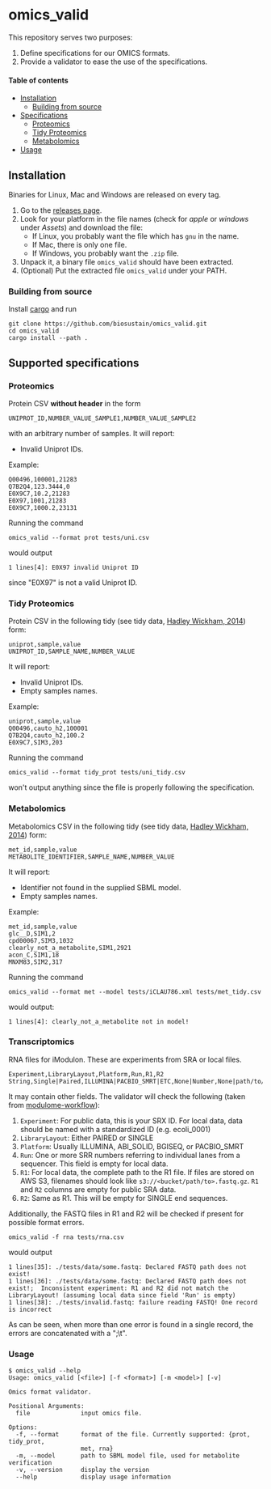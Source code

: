 # omics_valid

This repository serves two purposes:

1. Define specifications for our OMICS formats.
2. Provide a validator to ease the use of the specifications.

#### Table of contents
<!--ts-->
   * [Installation](#installation)
      * [Building from source](#building-from-source)
   * [Specifications](#supported-specifications)
      * [Proteomics](#proteomics)
      * [Tidy Proteomics](#tidy-proteomics)
      * [Metabolomics](#metabolomics)
   * [Usage](#usage)
<!--te-->

## Installation

Binaries for Linux, Mac and Windows are released on every tag.

1. Go to the [releases page](https://github.com/biosustain/omics_valid/releases/).
2. Look for your platform in the file names (check for _apple_ or _windows_ under _Assets_) and download the file:
	- If Linux, you probably want the file which has `gnu` in the name.
	- If Mac, there is only one file.
	- If Windows, you probably want the `.zip` file.
3. Unpack it, a binary file `omics_valid` should have been extracted.
4. (Optional) Put the extracted file `omics_valid` under your PATH.

### Building from source

Install [cargo](https://doc.rust-lang.org/cargo/getting-started/installation.html) and run

```
git clone https://github.com/biosustain/omics_valid.git
cd omics_valid
cargo install --path .
```

## Supported specifications

### Proteomics
Protein CSV **without header** in the form

```csv
UNIPROT_ID,NUMBER_VALUE_SAMPLE1,NUMBER_VALUE_SAMPLE2
```

with an arbitrary number of samples. It will report:
* Invalid Uniprot IDs.

Example:

```csv
Q00496,100001,21283
Q7B2Q4,123.3444,0
E0X9C7,10.2,21283
E0X97,1001,21283
E0X9C7,1000.2,23131
```

Running the command

```shell
omics_valid --format prot tests/uni.csv
```

would output

```
1 lines[4]: E0X97 invalid Uniprot ID
```

since "E0X97" is not a valid Uniprot ID.

### Tidy Proteomics

Protein CSV  in the following tidy (see tidy data, [Hadley Wickham, 2014](https://www.jstatsoft.org/article/view/v059i10)) form:

```csv
uniprot,sample,value
UNIPROT_ID,SAMPLE_NAME,NUMBER_VALUE
```

It will report:
* Invalid Uniprot IDs.
* Empty samples names.

Example:

```csv
uniprot,sample,value
Q00496,cauto_h2,100001
Q7B2Q4,cauto_h2,100.2
E0X9C7,SIM3,203
```

Running the command

```shell
omics_valid --format tidy_prot tests/uni_tidy.csv
```

won't output anything since the file is properly following the specification.

### Metabolomics
Metabolomics CSV  in the following tidy (see tidy data, [Hadley Wickham, 2014](https://www.jstatsoft.org/article/view/v059i10)) form:

```csv
met_id,sample,value
METABOLITE_IDENTIFIER,SAMPLE_NAME,NUMBER_VALUE
```

It will report:
* Identifier not found in the supplied SBML model.
* Empty samples names.

Example:

```csv
met_id,sample,value
glc__D,SIM1,2
cpd00067,SIM3,1032
clearly_not_a_metabolite,SIM1,2921
acon_C,SIM1,18
MNXM83,SIM2,317
```

Running the command

```shell
omics_valid --format met --model tests/iCLAU786.xml tests/met_tidy.csv
```

would output:

```
1 lines[4]: clearly_not_a_metabolite not in model!
```

### Transcriptomics

RNA files for iModulon. These are experiments from SRA or local files.

```csv
Experiment,LibraryLayout,Platform,Run,R1,R2
String,Single|Paired,ILLUMINA|PACBIO_SMRT|ETC,None|Number,None|path/to/file,None|path/to/file
```

It may contain other fields. The validator will check the following (taken from [modulome-workflow](https://github.com/avsastry/modulome-workflow/tree/65c5bd3c9facef6a41899429403c531923aa5204/2_process_data#setup)):

1. `Experiment`: For public data, this is your SRX ID. For local data, data should be named with a standardized ID (e.g. ecoli_0001)
1. `LibraryLayout`: Either PAIRED or SINGLE
1. `Platform`: Usually ILLUMINA, ABI_SOLID, BGISEQ, or PACBIO_SMRT
1. `Run`: One or more SRR numbers referring to individual lanes from a sequencer. This field is empty for local data.
1. `R1`: For local data, the complete path to the R1 file. If files are stored on AWS S3, filenames should look like `s3://<bucket/path/to>.fastq.gz`. `R1` and `R2` columns are empty for public SRA data.
1. `R2`: Same as R1. This will be empty for SINGLE end sequences.

Additionally, the FASTQ files in R1 and R2 will be checked if present for possible format errors.

```shell
omics_valid -f rna tests/rna.csv
```

would output

```
1 lines[35]: ./tests/data/some.fastq: Declared FASTQ path does not exist!
1 lines[36]: ./tests/data/some.fastq: Declared FASTQ path does not exist!;	Inconsistent experiment: R1 and R2 did not match the LibraryLayout! (assuming local data since field 'Run' is empty)
1 lines[38]: ./tests/invalid.fastq: failure reading FASTQ! One record is incorrect
```

As can be seen, when more than one error is found in a single record,
the errors are concatenated with a ";\t".

### Usage

```shell
$ omics_valid --help
Usage: omics_valid [<file>] [-f <format>] [-m <model>] [-v]

Omics format validator.

Positional Arguments:
  file              input omics file.

Options:
  -f, --format      format of the file. Currently supported: {prot, tidy_prot,
                    met, rna}
  -m, --model       path to SBML model file, used for metabolite verification
  -v, --version     display the version
  --help            display usage information
```
